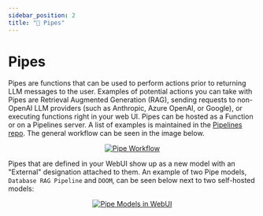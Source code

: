 ```yaml
---
sidebar_position: 2
title: "🔧 Pipes"
---
```


# Pipes
Pipes are functions that can be used to perform actions prior to returning LLM messages to the user. Examples of potential actions you can take with Pipes are Retrieval Augmented Generation (RAG), sending requests to non-OpenAI LLM providers (such as Anthropic, Azure OpenAI, or Google), or executing functions right in your web UI. Pipes can be hosted as a Function or on a Pipelines server. A list of examples is maintained in the [Pipelines repo](https://github.com/open-webui/pipelines/tree/main/examples/pipelines). The general workflow can be seen in the image below.

<p align="center">
  <a href="#">
    <img src="/img/pipelines/pipes.png" alt="Pipe Workflow" />
  </a>
</p>

Pipes that are defined in your WebUI show up as a new model with an "External" designation attached to them. An example of two Pipe models, `Database RAG Pipeline` and `DOOM`, can be seen below next to two self-hosted models:

<p align="center">
  <a href="#">
    <img src="/img/pipelines/pipe-model-example.png" alt="Pipe Models in WebUI" />
  </a>
</p>
